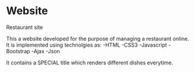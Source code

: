 # Website
Restaurant site

This a website developed for the purpose of managing a restaurant online.
It is implemented using technolgies as:
-HTML
-CSS3
-Javascript
-Bootstrap
-Ajax
-Json

It contains a SPECIAL title which renders different dishes everytime.
